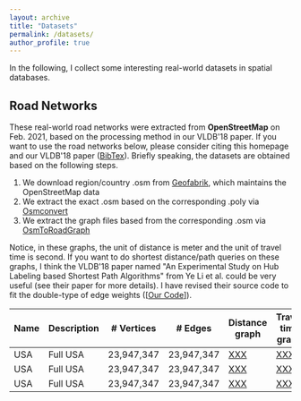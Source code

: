 ```yaml
---
layout: archive
title: "Datasets"
permalink: /datasets/
author_profile: true
---
```


In the following, I collect some interesting real-world datasets in spatial databases.

## Road Networks
These real-world road networks were extracted from **OpenStreetMap** on Feb. 2021, based on the processing method in our VLDB'18 paper.
If you want to use the road networks below, please consider citing this homepage and our VLDB'18 paper ([BibTex](https://dblp.uni-trier.de/rec/journals/pvldb/TongZZCYX18.html?view=bibtex)).
Briefly speaking, the datasets are obtained based on the following steps.

1. We download region/country .osm from [Geofabrik](http://download.geofabrik.de/index.html), which maintains the OpenStreetMap data
2. We extract the exact .osm based on the corresponding .poly via [Osmconvert](https://wiki.openstreetmap.org/wiki/Osmconvert)
3. We extract the graph files based from the corresponding .osm via [OsmToRoadGraph](https://github.com/AndGem/OsmToRoadGraph)

Notice, in these graphs, the unit of distance is meter and the unit of travel time is second.
If you want to do shortest distance/path queries on these graphs, I think the VLDB'18 paper named "An Experimental Study on Hub Labeling based Shortest Path Algorithms" from Ye Li et al. could be very useful (see their paper for more details).
I have revised their source code to fit the double-type of edge weights ([[Our Code](https://github.com/BUAA-BDA/sspexp_clone)]).
 
| Name             | Description   | # Vertices | # Edges | Distance graph | Travel time graph | Coordinates |
| --------         | ------        | ---------- | ------- | -------------- | ----------------- | ----------- |
| USA              | Full USA      | 23,947,347 | 23,947,347 | [XXX](#)    | [XXX](#)          |  [XXX](#)   |
| USA              | Full USA      | 23,947,347 | 23,947,347 | [XXX](#)    | [XXX](#)          |  [XXX](#)   |
| USA              | Full USA      | 23,947,347 | 23,947,347 | [XXX](#)    | [XXX](#)          |  [XXX](#)   |

